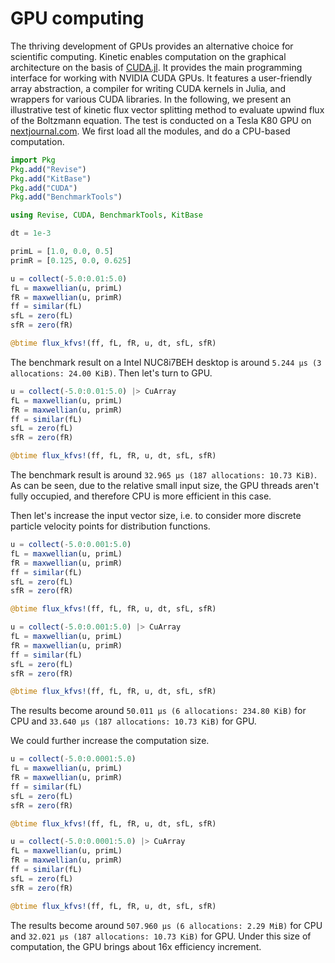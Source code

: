 # GPU computing

The thriving development of GPUs provides an alternative choice for scientific computing.
Kinetic enables computation on the graphical architecture on the basis of [CUDA.jl](https://github.com/JuliaGPU/CUDA.jl).
It provides the main programming interface for working with NVIDIA CUDA GPUs. 
It features a user-friendly array abstraction, a compiler for writing CUDA kernels in Julia, and wrappers for various CUDA libraries.
In the following, we present an illustrative test of kinetic flux vector splitting method to evaluate upwind flux of the Boltzmann equation.
The test is conducted on a Tesla K80 GPU on [nextjournal.com](nextjournal.com).
We first load all the modules, and do a CPU-based computation.

```julia
import Pkg
Pkg.add("Revise")
Pkg.add("KitBase")
Pkg.add("CUDA")
Pkg.add("BenchmarkTools")

using Revise, CUDA, BenchmarkTools, KitBase

dt = 1e-3

primL = [1.0, 0.0, 0.5]
primR = [0.125, 0.0, 0.625]

u = collect(-5.0:0.01:5.0)
fL = maxwellian(u, primL)
fR = maxwellian(u, primR)
ff = similar(fL)
sfL = zero(fL)
sfR = zero(fR)

@btime flux_kfvs!(ff, fL, fR, u, dt, sfL, sfR)
```
The benchmark result on a Intel NUC8i7BEH desktop is around `5.244 μs (3 allocations: 24.00 KiB)`.
Then let's turn to GPU.
```julia
u = collect(-5.0:0.01:5.0) |> CuArray
fL = maxwellian(u, primL)
fR = maxwellian(u, primR)
ff = similar(fL)
sfL = zero(fL)
sfR = zero(fR)

@btime flux_kfvs!(ff, fL, fR, u, dt, sfL, sfR)
```
The benchmark result is around `32.965 μs (187 allocations: 10.73 KiB)`.
As can be seen, due to the relative small input size, the GPU threads aren't fully occupied, and therefore CPU is more efficient in this case.

Then let's increase the input vector size, i.e. to consider more discrete particle velocity points for distribution functions.
```julia
u = collect(-5.0:0.001:5.0)
fL = maxwellian(u, primL)
fR = maxwellian(u, primR)
ff = similar(fL)
sfL = zero(fL)
sfR = zero(fR)

@btime flux_kfvs!(ff, fL, fR, u, dt, sfL, sfR)

u = collect(-5.0:0.001:5.0) |> CuArray
fL = maxwellian(u, primL)
fR = maxwellian(u, primR)
ff = similar(fL)
sfL = zero(fL)
sfR = zero(fR)

@btime flux_kfvs!(ff, fL, fR, u, dt, sfL, sfR)
```
The results become around `50.011 μs (6 allocations: 234.80 KiB)` for CPU and `33.640 μs (187 allocations: 10.73 KiB)` for GPU.

We could further increase the computation size.
```julia
u = collect(-5.0:0.0001:5.0)
fL = maxwellian(u, primL)
fR = maxwellian(u, primR)
ff = similar(fL)
sfL = zero(fL)
sfR = zero(fR)

@btime flux_kfvs!(ff, fL, fR, u, dt, sfL, sfR)

u = collect(-5.0:0.0001:5.0) |> CuArray
fL = maxwellian(u, primL)
fR = maxwellian(u, primR)
ff = similar(fL)
sfL = zero(fL)
sfR = zero(fR)

@btime flux_kfvs!(ff, fL, fR, u, dt, sfL, sfR)
```
The results become around `507.960 μs (6 allocations: 2.29 MiB)` for CPU and `32.021 μs (187 allocations: 10.73 KiB)` for GPU.
Under this size of computation, the GPU brings about 16x efficiency increment.